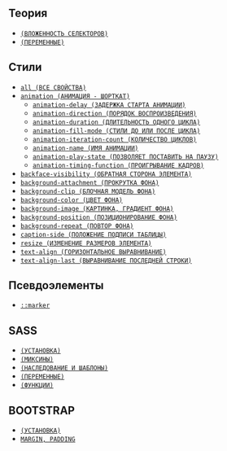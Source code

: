 <style>
  * {
    user-select: none;
  }
</style>

## Теория

- [`(ВЛОЖЕННОСТЬ СЕЛЕКТОРОВ)`](<./CSS/ТЕОРИЯ/ВЛОЖЕННОСТЬ СЕЛЕКТОРОВ.md>)
- [`(ПЕРЕМЕННЫЕ)`](./CSS/ТЕОРИЯ/ПЕРЕМЕННЫЕ.md)

## Стили

- [`all (ВСЕ СВОЙСТВА)`](<./CSS/STYLES/all (ВСЕ СВОЙСТВА).md>)
- [`animation (АНИМАЦИЯ - ШОРТКАТ)`](<./CSS/STYLES/animation (АНИМАЦИЯ - ШОРТКАТ).md>)
  - [`animation-delay (ЗАДЕРЖКА СТАРТА АНИМАЦИИ)`](<./CSS/STYLES/animation-delay (ЗАДЕРЖКА СТАРТА АНИМАЦИИ).md>)
  - [`animation-direction (ПОРЯДОК ВОСПРОИЗВЕДЕНИЯ)`](<./CSS/STYLES/animation-direction (ПОРЯДОК ВОСПРОИЗВЕДЕНИЯ).md>)
  - [`animation-duration (ДЛИТЕЛЬНОСТЬ ОДНОГО ЦИКЛА)`](<./CSS/STYLES/animation-duration (ДЛИТЕЛЬНОСТЬ ОДНОГО ЦИКЛА).md>)
  - [`animation-fill-mode (СТИЛИ ДО ИЛИ ПОСЛЕ ЦИКЛА)`](<./CSS/STYLES/animation-fill-mode (СТИЛИ ДО ИЛИ ПОСЛЕ ЦИКЛА).md>)
  - [`animation-iteration-count (КОЛИЧЕСТВО ЦИКЛОВ)`](<./CSS/STYLES/animation-iteration-count (КОЛИЧЕСТВО ЦИКЛОВ).md>)
  - [`animation-name (ИМЯ АНИМАЦИИ)`](<./CSS/STYLES/animation-name (ИМЯ АНИМАЦИИ).md>)
  - [`animation-play-state (ПОЗВОЛЯЕТ ПОСТАВИТЬ НА ПАУЗУ)`](<./CSS/STYLES/animation-play-state (ПОЗВОЛЯЕТ ПОСТАВИТЬ НА ПАУЗУ).md>)
  - [`animation-timing-function (ПРОИГРЫВАНИЕ КАДРОВ)`](<./CSS/STYLES/animation-timing-function (ПРОИГРЫВАНИЕ КАДРОВ).md>)
- [`backface-visibility (ОБРАТНАЯ СТОРОНА ЭЛЕМЕНТА)`](<./CSS/STYLES/backface-visibility (ОБРАТНАЯ СТОРОНА ЭЛЕМЕНТА).md>)
- [`background-attachment (ПРОКРУТКА ФОНА)`](<./CSS/STYLES/background-attachment (ПРОКРУТКА ФОНА).md>)
- [`background-clip (БЛОЧНАЯ МОДЕЛЬ ФОНА)`](<./CSS/STYLES/background-clip (БЛОЧНАЯ МОДЕЛЬ ФОНА).md>)
- [`background-color (ЦВЕТ ФОНА)`](<./CSS/STYLES/background-color (ЦВЕТ ФОНА).md>)
- [`background-image (КАРТИНКА, ГРАДИЕНТ ФОНА)`](<./CSS/STYLES/background-image (КАРТИНКА, ГРАДИЕНТ ФОНА).md>)
- [`background-position (ПОЗИЦИОНИРОВАНИЕ ФОНА)`](<./CSS/STYLES/background-position (ПОЗИЦИОНИРОВАНИЕ ФОНА).md>)
- [`background-repeat (ПОВТОР ФОНА)`](<./CSS/STYLES/background-repeat (ПОВТОР ФОНА).md>)
- [`caption-side (ПОЛОЖЕНИЕ ПОДПИСИ ТАБЛИЦЫ)`](<./CSS/STYLES/caption-side (ПОЛОЖЕНИЕ ПОДПИСИ ТАБЛИЦЫ).md>)
- [`resize (ИЗМЕНЕНИЕ РАЗМЕРОВ ЭЛЕМЕНТА)`](<./CSS/STYLES/resize (ИЗМЕНЕНИЕ РАЗМЕРОВ ЭЛЕМЕНТА).md>)
- [`text-align (ГОРИЗОНТАЛЬНОЕ ВЫРАВНИВАНИЕ)`](<./CSS/STYLES/text-align (ГОРИЗОНТАЛЬНОЕ ВЫРАВНИВАНИЕ).md>)
- [`text-align-last (ВЫРАВНИВАНИЕ ПОСЛЕДНЕЙ СТРОКИ)`](<./CSS/STYLES/text-align-last (ВЫРАВНИВАНИЕ ПОСЛЕДНЕЙ СТРОКИ).md>)

## Псевдоэлементы

- [`::marker`](<./CSS/ПСЕВДОЭЛЕМЕНТЫ/marker (МАРКЕРЫ СПИСКА).md>)

## SASS

- [`(УСТАНОВКА)`](./CSS/SASS/УСТАНОВКА.md)
- [`(МИКСИНЫ)`](./CSS/SASS/МИКСИНЫ.md)
- [`(НАСЛЕДОВАНИЕ И ШАБЛОНЫ)`](<./CSS/SASS/НАСЛЕДОВАНИЕ И ШАБЛОНЫ.md>)
- [`(ПЕРЕМЕННЫЕ)`](./CSS/SASS/ПЕРЕМЕННЫЕ.md)
- [`(ФУНКЦИИ)`](./CSS/SASS/ФУНКЦИИ.md)

## BOOTSTRAP

- [`(УСТАНОВКА)`](./CSS/BOOTSTRAP/УСТАНОВКА.md)
- [`MARGIN, PADDING`](<./CSS/BOOTSTRAP/MARGIN, PADDING.md>)
